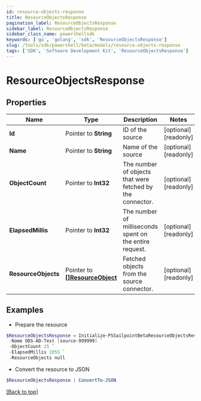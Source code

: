 ```yaml
---
id: resource-objects-response
title: ResourceObjectsResponse
pagination_label: ResourceObjectsResponse
sidebar_label: ResourceObjectsResponse
sidebar_class_name: powershellsdk
keywords: ['go', 'golang', 'sdk', 'ResourceObjectsResponse'] 
slug: /tools/sdk/powershell/beta/models/resource-objects-response
tags: ['SDK', 'Software Development Kit', 'ResourceObjectsResponse']
---
```



# ResourceObjectsResponse

## Properties

Name | Type | Description | Notes
------------ | ------------- | ------------- | -------------
**Id** |  Pointer to **String** | ID of the source | [optional] [readonly] 
**Name** |  Pointer to **String** | Name of the source | [optional] [readonly] 
**ObjectCount** |  Pointer to **Int32** | The number of objects that were fetched by the connector. | [optional] [readonly] 
**ElapsedMillis** |  Pointer to **Int32** | The number of milliseconds spent on the entire request. | [optional] [readonly] 
**ResourceObjects** |  Pointer to [**[]ResourceObject**](resource-object) | Fetched objects from the source connector. | [optional] [readonly] 

## Examples

- Prepare the resource
```powershell
$ResourceObjectsResponse = Initialize-PSSailpointBetaResourceObjectsResponse  -Id 2c91808568c529c60168cca6f90c1313 `
 -Name ODS-AD-Test [source-999999] `
 -ObjectCount 25 `
 -ElapsedMillis 1055 `
 -ResourceObjects null
```

- Convert the resource to JSON
```powershell
$ResourceObjectsResponse | ConvertTo-JSON
```


[[Back to top]](#) 

